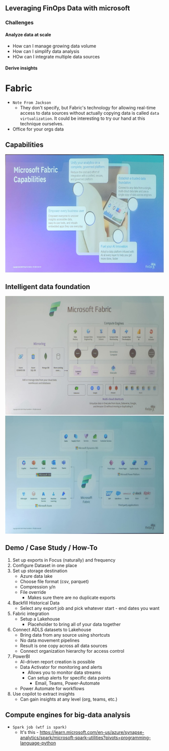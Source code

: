 ## Leveraging FinOps Data with microsoft
### Challenges
#### Analyze data at scale
- How can I manage growing data volume
- How can I simplify data analysis
- HOw can I integrate multiple data sources
#### Derive insights

# Fabric
- `Note From Jackson`
    - They don't specify, but Fabric's technology for allowing real-time access to data sources without actually copying data is called `data virtualization`. It could be interesting to try our hand at this technique ourselves.
- Office for your orgs data
## Capabilities
![alt text](<img/2024-06-21 at 13.56.59.jpeg>)
## Intelligent data foundation
![alt text](<img/2024-06-21 at 13.56.58 (2).jpeg>)
![alt text](<img/2024-06-21 at 13.56.58 (1).jpeg>)
## Demo / Case Study / How-To
1. Set up exports in Focus (naturally) and frequency
2. Configure Dataset in one place
3. Set up storage destination
    - Azure data lake
    - Choose file format (csv, parquet)
    - Compression y/n
    - File override
        - Makes sure there are no duplicate exports
4. Backfill Historical Data
    - Select any export job and pick whatever start - end dates you want
5. Fabric integration
    - Setup a Lakehouse
        - Placeholder to bring all of your data together
6. Connect ADLS datasets to Lakehouse
    - Bring data from any source using shortcuts
    - No data movement pipelines
    - Result is one copy across all data sources
    - Connect organization hierarchy for access control
7. PowerBI
    - AI-driven report creation is possible
    - Data Activator for monitoring and alerts
        - Allows you to monitor data streams
        - Can setup alerts for specific data points
            - Email, Teams, Power-Automate 
    - Power Automate for workflows
8. Use copilot to extract insights
    - Can gain insights at any level (org, teams, etc.)

## Compute engines for big-data analysis
- `Spark job (wtf is spark)`
    - It's this - https://learn.microsoft.com/en-us/azure/synapse-analytics/spark/microsoft-spark-utilities?pivots=programming-language-python
